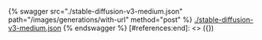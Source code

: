 [#references:start]: <> ({ "template": "openapi" })
{% swagger src="./stable-diffusion-v3-medium.json" path="/images/generations/with-url" method="post" %}
[./stable-diffusion-v3-medium.json](./stable-diffusion-v3-medium.json)
{% endswagger %}
[#references:end]: <> ({})